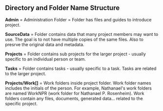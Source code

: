 ## Directory and Folder Name Structure

**Admin**      = Administration Folder = Folder has files and guides to introduce project. 

**SourceData** = Folder contains data that many project members may want to use. 
The goal is to not have multiple copies of the same files. 
Also to presrve the original data and metadata.

**Projects** = Folder contains sub projects for the larger project - usually specific to an individual person or team.

**Tasks** = Folder contains tasks - usually specific to a task. Tasks are related to the larger project.

**Projects/Work[]** = Work folders inside project folder. Work folder names includes the initials of the person. For example, Nathanael's work folders are named WorkNPR (work folder for Nathanael P. Rosenheim). Work folders contain any files, documents, generated data... related to the specific project.

